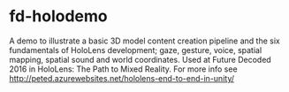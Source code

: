 # fd-holodemo
A demo to illustrate a basic 3D model content creation pipeline and the six fundamentals of HoloLens development; gaze, gesture, voice, spatial mapping, spatial sound and world coordinates. Used at Future Decoded 2016 in HoloLens: The Path to Mixed Reality. For more info see http://peted.azurewebsites.net/hololens-end-to-end-in-unity/
